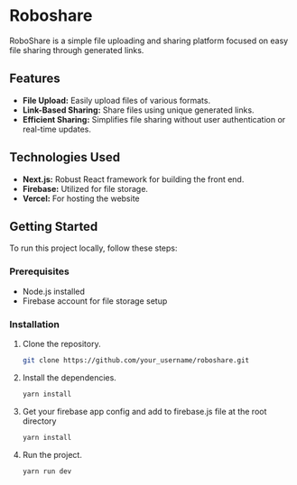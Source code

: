 # Roboshare

RoboShare is a simple file uploading and sharing platform focused on easy file sharing through generated links.

## Features

- **File Upload:** Easily upload files of various formats.
- **Link-Based Sharing:** Share files using unique generated links.
- **Efficient Sharing:** Simplifies file sharing without user authentication or real-time updates.

## Technologies Used

- **Next.js:** Robust React framework for building the front end.
- **Firebase:** Utilized for file storage.
- **Vercel:** For hosting the website

## Getting Started

To run this project locally, follow these steps:

### Prerequisites

- Node.js installed
- Firebase account for file storage setup

### Installation

1. Clone the repository.
   ```bash
   git clone https://github.com/your_username/roboshare.git

2. Install the dependencies.
   ```bash
   yarn install
   
3. Get your firebase app config and add to firebase.js file at the root directory
   ```bash
   yarn install

4. Run the project.
   ```bash
   yarn run dev
